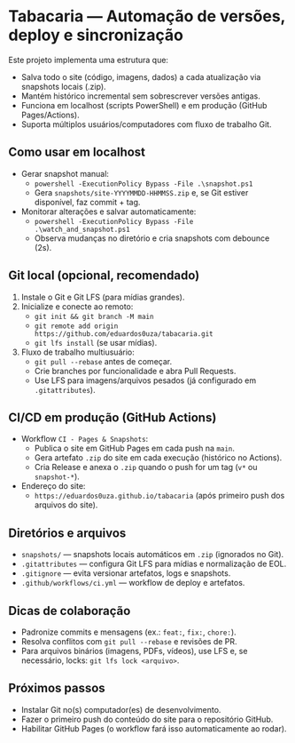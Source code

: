 # Tabacaria — Automação de versões, deploy e sincronização

Este projeto implementa uma estrutura que:
- Salva todo o site (código, imagens, dados) a cada atualização via snapshots locais (.zip).
- Mantém histórico incremental sem sobrescrever versões antigas.
- Funciona em localhost (scripts PowerShell) e em produção (GitHub Pages/Actions).
- Suporta múltiplos usuários/computadores com fluxo de trabalho Git.

## Como usar em localhost

- Gerar snapshot manual:
  - `powershell -ExecutionPolicy Bypass -File .\snapshot.ps1`
  - Gera `snapshots/site-YYYYMMDD-HHMMSS.zip` e, se Git estiver disponível, faz commit + tag.
- Monitorar alterações e salvar automaticamente:
  - `powershell -ExecutionPolicy Bypass -File .\watch_and_snapshot.ps1`
  - Observa mudanças no diretório e cria snapshots com debounce (2s).

## Git local (opcional, recomendado)

1. Instale o Git e Git LFS (para mídias grandes).
2. Inicialize e conecte ao remoto:
   - `git init && git branch -M main`
   - `git remote add origin https://github.com/eduardos0uza/tabacaria.git`
   - `git lfs install` (se usar mídias).
3. Fluxo de trabalho multiusuário:
   - `git pull --rebase` antes de começar.
   - Crie branches por funcionalidade e abra Pull Requests.
   - Use LFS para imagens/arquivos pesados (já configurado em `.gitattributes`).

## CI/CD em produção (GitHub Actions)

- Workflow `CI - Pages & Snapshots`:
  - Publica o site em GitHub Pages em cada push na `main`.
  - Gera artefato `.zip` do site em cada execução (histórico no Actions).
  - Cria Release e anexa o `.zip` quando o push for um tag (`v*` ou `snapshot-*`).
- Endereço do site:
  - `https://eduardos0uza.github.io/tabacaria` (após primeiro push dos arquivos do site).

## Diretórios e arquivos

- `snapshots/` — snapshots locais automáticos em `.zip` (ignorados no Git).
- `.gitattributes` — configura Git LFS para mídias e normalização de EOL.
- `.gitignore` — evita versionar artefatos, logs e snapshots.
- `.github/workflows/ci.yml` — workflow de deploy e artefatos.

## Dicas de colaboração

- Padronize commits e mensagens (ex.: `feat:`, `fix:`, `chore:`).
- Resolva conflitos com `git pull --rebase` e revisões de PR.
- Para arquivos binários (imagens, PDFs, vídeos), use LFS e, se necessário, locks: `git lfs lock <arquivo>`.

## Próximos passos

- Instalar Git no(s) computador(es) de desenvolvimento.
- Fazer o primeiro push do conteúdo do site para o repositório GitHub.
- Habilitar GitHub Pages (o workflow fará isso automaticamente ao rodar).